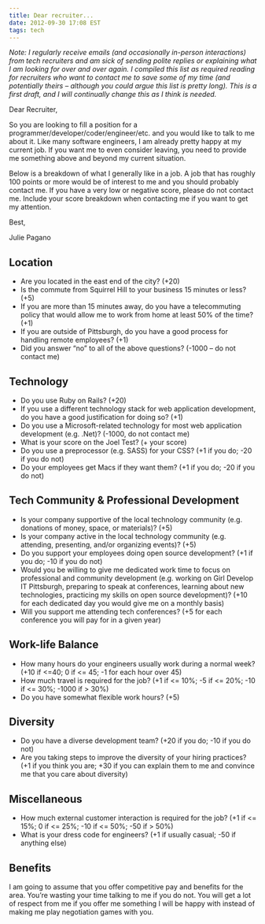 ```yaml
---
title: Dear recruiter...
date: 2012-09-30 17:08 EST
tags: tech
---
```


*Note: I regularly receive emails (and occasionally in-person interactions) from tech recruiters and am sick of sending polite replies or explaining what I am looking for over and over again. I compiled this list as required reading for recruiters who want to contact me to save some of my time (and potentially theirs – although you could argue this list is pretty long). This is a first draft, and I will continually change this as I think is needed.*



Dear Recruiter,

So you are looking to fill a position for a programmer/developer/coder/engineer/etc. and you would like to talk to me about it. Like many software engineers, I am already pretty happy at my current job. If you want me to even consider leaving, you need to provide me something above and beyond my current situation.

Below is a breakdown of what I generally like in a job. A job that has roughly 100 points or more would be of interest to me and you should probably contact me. If you have a very low or negative score, please do not contact me. Include your score breakdown when contacting me if you want to get my attention.

Best,

Julie Pagano

## Location

- Are you located in the east end of the city? (+20)
- Is the commute from Squirrel Hill to your business 15 minutes or less? (+5)
- If you are more than 15 minutes away, do you have a telecommuting policy that would allow me to work from home at least 50% of the time? (+1)
- If you are outside of Pittsburgh, do you have a good process for handling remote employees? (+1)
- Did you answer “no” to all of the above questions? (-1000 – do not contact me)

## Technology

- Do you use Ruby on Rails? (+20)
- If you use a different technology stack for web application development, do you have a good justification for doing so? (+1)
- Do you use a Microsoft-related technology for most web application development (e.g. .Net)? (-1000, do not contact me)
- What is your score on the Joel Test? (+ your score)
- Do you use a preprocessor (e.g. SASS) for your CSS? (+1 if you do; -20 if you do not)
- Do your employees get Macs if they want them? (+1 if you do; -20 if you do not)

## Tech Community & Professional Development

- Is your company supportive of the local technology community (e.g. donations of money, space, or materials)? (+5)
- Is your company active in the local technology community (e.g. attending, presenting, and/or organizing events)? (+5)
- Do you support your employees doing open source development? (+1 if you do; -10 if you do not)
- Would you be willing to give me dedicated work time to focus on professional and community development (e.g. working on Girl Develop IT Pittsburgh, preparing to speak at conferences, learning about new technologies, practicing my skills on open source development)? (+10 for each dedicated day you would give me on a monthly basis)
- Will you support me attending tech conferences? (+5 for each conference you will pay for in a given year)

## Work-life Balance

- How many hours do your engineers usually work during a normal week? (+10 if <=40; 0 if <= 45; -1 for each hour over 45)
- How much travel is required for the job? (+1 if <= 10%; -5 if <= 20%; -10 if <= 30%; -1000 if > 30%)
- Do you have somewhat flexible work hours? (+5)

## Diversity

- Do you have a diverse development team? (+20 if you do; -10 if you do not)
- Are you taking steps to improve the diversity of your hiring practices? (+1 if you think you are; +30 if you can explain them to me and convince me that you care about diversity)


## Miscellaneous

- How much external customer interaction is required for the job? (+1 if <= 15%; 0 if <= 25%; -10 if <= 50%; -50 if > 50%)
- What is your dress code for engineers? (+1 if usually casual; -50 if anything else)

## Benefits

I am going to assume that you offer competitive pay and benefits for the area. You’re wasting your time talking to me if you do not. You will get a lot of respect from me if you offer me something I will be happy with instead of making me play negotiation games with you.